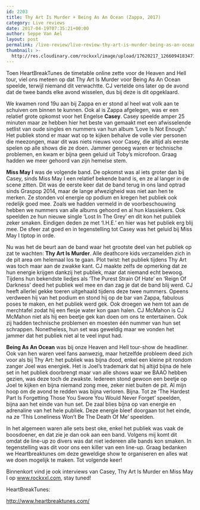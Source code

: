 ```yaml
---
id: 2203
title: Thy Art Is Murder + Being As An Ocean (Zappa, 2017)
category: Live reviews
date: 2017-04-19T07:35:21+00:00
author: Seppe Van Ael
layout: post
permalink: /live-review/live-review-thy-art-is-murder-being-as-an-ocean-zappa-2017/
thumbnail: >-
  http://res.cloudinary.com/rockxxl/image/upload/17620217_1266094183471740_8375112362376236693_o.jpg
---
```

Toen HeartBreakTunes de timetable online zette voor de Heaven and Hell tour, viel ons meteen op dat Thy Art Is Murder voor Being As An Ocean speelde, terwijl niemand dit verwachtte. CJ vertelde ons later op de avond dat de twee bands elke avond wisselen, dus bij deze is dit opgeklaard.

We kwamen rond 19u aan bij Zappa en er stond al heel wat volk aan te schuiven om binnen te kunnen. Ook al is Zappa afgelegen, was er een relatief grote opkomst voor het Engelse **Casey**. Casey speelde amper 25 minuten maar ze hebben hier het beste van gemaakt met een afwisselende setlist van oude singles en nummers van hun album ‘Love Is Not Enough.’ Het publiek stond er maar wat op te kijken behalve de volle vier personen die meezongen, maar dit was niets nieuws voor Casey, die altijd als eerste spelen op alle shows die ze doen. Jammer genoeg waren er technische problemen, en kwam er bijna geen geluid uit Toby’s microfoon. Graag hadden we meer gehoord van zijn hemelse stem.

**Miss May I** was de volgende band. De opkomst was al iets groter dan bij Casey, sinds Miss May I een relatief bekende band is, en ze al langer in de scene zitten. Dit was de eerste keer dat de band terug in ons land optrad sinds Graspop 2014, maar de lange afwezigheid was niet aan hen te merken. Ze stonden vol energie op podium en kregen het publiek ook redelijk goed mee. Zoals we hadden vermeld in de voorbeschouwing hebben we nummers van alle albums gehoord en al hun klassiekers. Ook speelden ze hun nieuwe single ‘Lost In The Grey’ en dit kon het publiek zeker smaken. Eindigen deden ze met ‘I.H.E.’ en hier was het publiek erg blij mee. De sfeer zat goed en in tegenstelling tot Casey was het geluid bij Miss May I tiptop in orde.

Nu was het de beurt aan de band waar het grootste deel van het publiek op zat te wachten: **Thy Art Is Murder**. Alle deathcore kids verzamelden zich in de pit area om helemaal los te gaan. Plot twist: het publiek tijdens Thy Art was toch maar aan de zwakke kant. CJ maakte zelfs de opmerking dat ze hun energie krijgen dankzij het publiek, maar dat niemand echt bewoog. Tijdens hun bekendste liedjes als ‘The Purest Strain Of Hate’ en ‘Reign Of Darkness’ deed het publiek wel mee en dan zag je dat de band blij werd. CJ heeft allerlei gekke toeren uitgehaald tijdens deze twee nummers. Opeens verdween hij van het podium en stond hij op de bar van Zappa, fabulous poses te maken, en het publiek werd gek. Ook droegen we hem tot aan de merchtafel zodat hij een flesje water kon gaan halen. CJ McMahon is CJ McMahon niet als hij een beetje gek kan doen om ons te entertainen. Ook zij hadden technische problemen en moesten één nummer van hun set schrappen. Nonetheless, hun set was geweldig maar we vonden het jammer dat het publiek niet al te veel input had.

**Being As An Ocean** was bij onze Heaven and Hell tour-show de headliner. Ook van hen waren veel fans aanwezig, maar hetzelfde probleem deed zich voor als bij Thy Art: het publiek was bijna dood, enkel een kleine pit rondom zanger Joel was energiek. Het is Joel’s trademark dat hij altijd bijna de hele set in het publiek doorbrengt maar van alle shows waar we BAAO hebben gezien, was deze toch de zwakste. Iedereen stond gewoon een beetje op Joel te kijken en bijna niemand zong mee, zeker niet buiten de pit. Al mijn hoop om de avond te redden was bijna verloren. Bijna. Tot ze ‘The Hardest Part Is Forgetting Those You Swore You Would Never Forget’ speelden, bijna aan het einde van hun set. De zaal blies bijna op van energie en adrenaline van het hele publiek. Deze energie bleef doorgaan tot het einde, na ze ‘This Loneliness Won’t Be The Death Of Me’ speelden.

In het algemeen waren alle sets best oke, enkel het publiek was vaak de boosdoener, en dat zie je dan ook aan een band. Volgens mij komt dit omdat de line-up zo divers was dat niet iedereen alle bands kon smaken. In tegenstelling was dit voor ons een killer van een line-up. Graag bedanken we Heartbreaktunes om deze geweldige show te organiseren en alles wat we doen mogelijk te maken. Tot volgende keer!

Binnenkort vind je ook interviews van Casey, Thy Art Is Murder en Miss May I op www.rockxxl.com, stay tuned!

HeartBreakTunes:

http://www.heartbreaktunes.com/